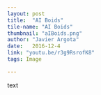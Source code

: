 ```yaml
---
layout: post
title:  "AI Boids"
tile-name: "AI Boids"
thumbnail: "aIBoids.png"
author: "Javier Argota"
date:   2016-12-4
link: "youtu.be/r3g9RsrofK8"
tags: Image

---
```


text